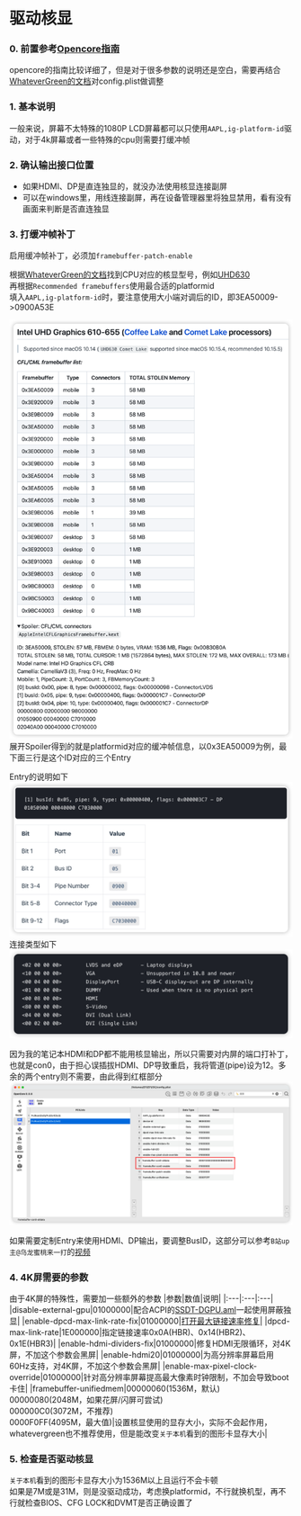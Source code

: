 # 驱动核显

### 0. 前置参考[Opencore指南][1]
opencore的指南比较详细了，但是对于很多参数的说明还是空白，需要再结合[WhateverGreen的文档][2]对config.plist做调整

### 1. 基本说明
一般来说，屏幕不太特殊的1080P LCD屏幕都可以只使用`AAPL,ig-platform-id`驱动，对于4k屏幕或者一些特殊的cpu则需要打缓冲帧

### 2. 确认输出接口位置
- 如果HDMI、DP是直连独显的，就没办法使用核显连接副屏
- 可以在windows里，用线连接副屏，再在设备管理器里将独显禁用，看有没有画面来判断是否直连独显

### 3. 打缓冲帧补丁
启用缓冲帧补丁，必须加`framebuffer-patch-enable`

根据[WhateverGreen的文档][2]找到CPU对应的核显型号，例如[UHD630][3]<br>
再根据`Recommended framebuffers`使用最合适的platformid<br>
填入`AAPL,ig-platform-id`时，要注意使用大小端对调后的ID，即3EA50009->0900A53E

![](../Images/framebuffer.png)
展开Spoiler得到的就是platformid对应的缓冲帧信息，以0x3EA50009为例，最下面三行是这个ID对应的三个Entry

Entry的说明如下
![](../Images/conxdata.png)
连接类型如下
![](../Images/connector_type.png)

因为我的笔记本HDMI和DP都不能用核显输出，所以只需要对内屏的端口打补丁，也就是con0，由于担心误插拔HDMI、DP导致重启，我将管道(pipe)设为12。多余的两个entry则不需要，由此得到红框部分
![](../Images/con0.png)

如果需要定制Entry来使用HDMI、DP输出，要调整BusID，这部分可以参考`B站up主@乌龙蜜桃来一打`的[视频][4]

### 4. 4K屏需要的参数
由于4K屏的特殊性，需要加一些额外的参数
|参数|数值|说明|
|:---|:---|:---|
|disable-external-gpu|01000000|配合ACPI的[SSDT-DGPU.aml][5]一起使用屏蔽独显|
|enable-dpcd-max-link-rate-fix|01000000|[打开最大链接速率修复][6]|
|dpcd-max-link-rate|1E000000|指定链接速率0x0A(HBR)、0x14(HBR2)、0x1E(HBR3)|
|enable-hdmi-dividers-fix|01000000|修复HDMI无限循环，对4K屏，不加这个参数会黑屏|
|enable-hdmi20|01000000|为高分辨率屏幕启用60Hz支持，对4K屏，不加这个参数会黑屏|
|enable-max-pixel-clock-override|01000000|针对高分辨率屏幕提高最大像素时钟限制，不加会导致boot卡住|
|framebuffer-unifiedmem|00000060(1536M，默认)<br>00000080(2048M，如果花屏/闪屏可尝试)<br>000000C0(3072M，不推荐)<br>0000F0FF(4095M，最大值)|设置核显使用的显存大小，实际不会起作用，whatevergreen也不推荐使用，但是能改变`关于本机`看到的图形卡显存大小|

### 5. 检查是否驱动核显
`关于本机`看到的图形卡显存大小为1536M以上且运行不会卡顿<br>
如果是7M或是31M，则是没驱动成功，考虑换platformid，不行就换机型，再不行就检查BIOS、CFG LOCK和DVMT是否正确设置了

[1]: https://dortania.github.io/OpenCore-Post-Install/gpu-patching/intel-patching/#intel-igpu-patching
[2]: https://github.com/acidanthera/WhateverGreen/blob/master/Manual/FAQ.IntelHD.en.md
[3]: https://github.com/acidanthera/WhateverGreen/blob/master/Manual/FAQ.IntelHD.en.md#intel-uhd-graphics-610-655-coffee-lake-and-comet-lake-processors
[4]: https://www.bilibili.com/video/BV1WS4y187u9/?spm_id_from=333.788.recommend_more_video.1&vd_source=6490fdeace441498fe2b3c402da6f958
[5]: https://dortania.github.io/Getting-Started-With-ACPI/Desktops/desktop-disable.html#disabling-desktops-unsupported-gpus-ssdt-gpu-disable
[6]: https://github.com/acidanthera/WhateverGreen/blob/master/Manual/FAQ.IntelHD.en.md#fix-the-invalid-maximum-link-rate-issue-on-some-laptops-dell-xps-15-9570-etc
